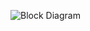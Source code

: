 ![Block Diagram](https://user-images.githubusercontent.com/88921546/144209399-fdfc6ea1-1466-4fa1-865f-4c990b96397c.jpg)
